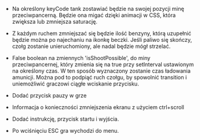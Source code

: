- Na określony keyCode tank zostawiać będzie na swojej pozycji minę przeciwpancerną. Będzie ona migać dzięki animacji w CSS, która zwiększa lub zmniejsza saturację. 

- Z każdym ruchem zmniejszać się będzie ilość benzyny, którą uzupełnić będzie można po najechaniu na ikonkę beczki. Jeśli paliwo się skończy, czołg zostanie unieruchomiony, ale nadal będzie mógł strzelać. 

- False boolean na zmiennych 'isShootPossible', do miny przeciwpancernej, który zmienia się na true przy setInterval ustawionym na określony czas. W ten sposób wyznaczony zostanie czas ładowania amunicji. Można pod to podpiąć ruch czołgu, by spowolnić transition i uniemożliwić graczowi ciągłe wciskanie przycisku.

- Dodać przycisk pauzy w grze

- Informacja o konieczności zmniejszenia ekranu z użyciem ctrl+scroll

- Dodać instrukcję, przycisk startu i wyjścia.

- Po wciśnięciu ESC gra wychodzi do menu. 




